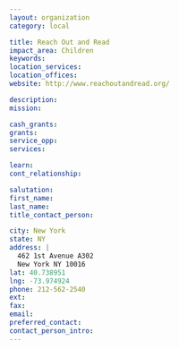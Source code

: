 ```yaml
---
layout: organization
category: local

title: Reach Out and Read
impact_area: Children
keywords: 
location_services: 
location_offices: 
website: http://www.reachoutandread.org/

description: 
mission: 

cash_grants: 
grants: 
service_opp: 
services: 

learn: 
cont_relationship: 

salutation: 
first_name: 
last_name: 
title_contact_person: 

city: New York
state: NY
address: |
  462 1st Avenue A302    
  New York NY 10016
lat: 40.738951
lng: -73.974924
phone: 212-562-2540
ext: 
fax: 
email: 
preferred_contact: 
contact_person_intro: 
---
```

